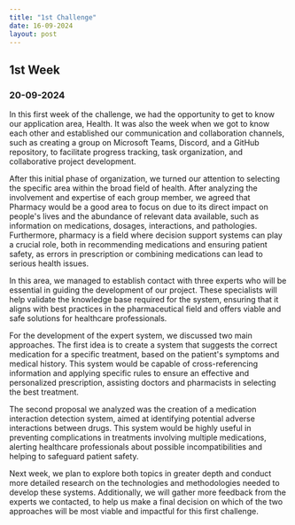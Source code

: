 ```yaml
---
title: "1st Challenge"
date: 16-09-2024
layout: post
---
```


## 1st Week
### 20-09-2024

In this first week of the challenge, we had the opportunity to get to know our application area, Health. It was also the week when we got to know each other and established our communication and collaboration channels, such as creating a group on Microsoft Teams, Discord, and a GitHub repository, to facilitate progress tracking, task organization, and collaborative project development.

After this initial phase of organization, we turned our attention to selecting the specific area within the broad field of health. After analyzing the involvement and expertise of each group member, we agreed that Pharmacy would be a good area to focus on due to its direct impact on people's lives and the abundance of relevant data available, such as information on medications, dosages, interactions, and pathologies. Furthermore, pharmacy is a field where decision support systems can play a crucial role, both in recommending medications and ensuring patient safety, as errors in prescription or combining medications can lead to serious health issues.

In this area, we managed to establish contact with three experts who will be essential in guiding the development of our project. These specialists will help validate the knowledge base required for the system, ensuring that it aligns with best practices in the pharmaceutical field and offers viable and safe solutions for healthcare professionals.

For the development of the expert system, we discussed two main approaches. The first idea is to create a system that suggests the correct medication for a specific treatment, based on the patient's symptoms and medical history. This system would be capable of cross-referencing information and applying specific rules to ensure an effective and personalized prescription, assisting doctors and pharmacists in selecting the best treatment.

The second proposal we analyzed was the creation of a medication interaction detection system, aimed at identifying potential adverse interactions between drugs. This system would be highly useful in preventing complications in treatments involving multiple medications, alerting healthcare professionals about possible incompatibilities and helping to safeguard patient safety.

Next week, we plan to explore both topics in greater depth and conduct more detailed research on the technologies and methodologies needed to develop these systems. Additionally, we will gather more feedback from the experts we contacted, to help us make a final decision on which of the two approaches will be most viable and impactful for this first challenge.
